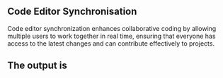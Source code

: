 ## Code Editor Synchronisation

Code editor synchronization enhances collaborative coding by allowing multiple users to work together in real time, ensuring that everyone has access to the latest changes and can contribute effectively to projects.






## The output is
